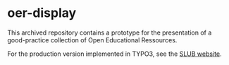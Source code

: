 # oer-display

This archived repository contains a prototype for the presentation of a good-practice collection of Open Educational Ressources.

For the production version implemented in TYPO3, see the [SLUB website](https://www.slub-dresden.de/veroeffentlichen/open-educational-resources/oer-display).
